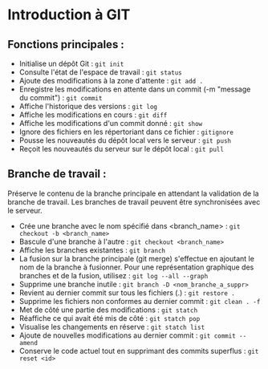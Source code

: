 # Introduction à GIT

## Fonctions principales :

- Initialise un dépôt Git : `git init`  
- Consulte l'état de l'espace de travail : `git status`  
- Ajoute des modifications à la zone d'attente : `git add .`  
- Enregistre les modifications en attente dans un commit (-m "message du commit") : `git commit`  
- Affiche l'historique des versions : `git log`  
- Affiche les modifications en cours : `git diff` 
- Affiche les modifications d'un commit donné : `git show` 
- Ignore des fichiers en les répertoriant dans ce fichier : `gitignore` 
- Pousse les nouveautés du dépôt local vers le serveur : `git push`  
- Reçoit les nouveautés du serveur sur le dépôt local : `git pull` 


## Branche de travail :

Préserve le contenu de la branche principale en attendant la validation de la branche de travail.
Les branches de travail peuvent être synchronisées avec le serveur.

- Crée une branche avec le nom spécifié dans <branch_name> : `git checkout -b <branch_name>`  
- Bascule d'une branche à l'autre : `git checkout <branch_name>` 
- Affiche les branches existantes : `git branch`  
- La fusion sur la branche principale (git merge) s'effectue en ajoutant le nom de la branche à fusionner. Pour une représentation graphique des branches et de la fusion, utilisez : `git log --all --graph`
- Supprime une branche inutile : `git branch -D <nom_branche_a_suppr>` 
- Revient au dernier commit sur tous les fichiers (.) : `git restore .` 
- Supprime les fichiers non conformes au dernier commit : `git clean . -f` 
- Met de côté une partie des modifications : `git statch` 
- Réaffiche ce qui avait été mis de côté : `git statch pop`  
- Visualise les changements en réserve : `git statch list` 
- Ajoute de nouvelles modifications au dernier commit : `git commit --amend` 
- Conserve le code actuel tout en supprimant des commits superflus : `git reset <id>` 